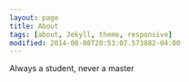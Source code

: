 ```yaml
---
layout: page
title: About
tags: [about, Jekyll, theme, responsive]
modified: 2014-08-08T20:53:07.573882-04:00
---
```



Always a student, never a master